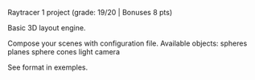 Raytracer 1 project (grade: 19/20 | Bonuses 8 pts)

Basic 3D layout engine.

Compose your scenes with configuration file.
Available objects:
	spheres
	planes
	sphere
	cones
	light
	camera

See format in exemples.
